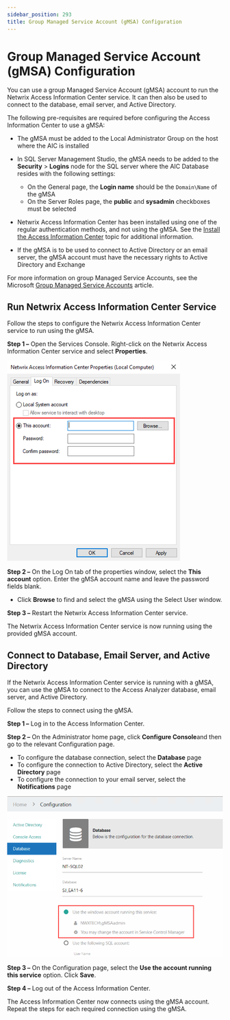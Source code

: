 ```yaml
---
sidebar_position: 293
title: Group Managed Service Account (gMSA) Configuration
---
```


# Group Managed Service Account (gMSA) Configuration

You can use a group Managed Service Account (gMSA) account to run the Netwrix Access Information Center service. It can then also be used to connect to the database, email server, and Active Directory.

The following pre-requisites are required before configuring the Access Information Center to use a gMSA:

* The gMSA must be added to the Local Administrator Group on the host where the AIC is installed
* In SQL Server Management Studio, the gMSA needs to be added to the **Security** > **Logins** node for the SQL server where the AIC Database resides with the following settings:

  * On the General page, the **Login name** should be the `Domain\Name` of the gMSA
  * On the Server Roles page, the **public** and **sysadmin** checkboxes must be selected
* Netwrix Access Information Center has been installed using one of the regular authentication methods, and not using the gMSA. See the [Install the Access Information Center](../../Installation/Install "Install the Access Information Center") topic for additional information.
* If the gMSA is to be used to connect to Active Directory or an email server, the gMSA account must have the necessary rights to Active Directory and Exchange

For more information on group Managed Service Accounts, see the Microsoft [Group Managed Service Accounts](https://learn.microsoft.com/en-us/windows-server/security/group-managed-service-accounts/group-managed-service-accounts-overview "Group Managed Service Accounts article") article.

## Run Netwrix Access Information Center Service

Follow the steps to configure the Netwrix Access Information Center service to run using the gMSA.

**Step 1 –** Open the Services Console. Right-click on the Netwrix Access Information Center service and select **Properties**.

![Netwrix Access Information Center service properties window](../../../../../../../static/Content/Resources/Images/Access/InformationCenter/Admin/AdditionalConfig/GMSAServiceProperties.png "Netwrix Access Information Center service properties window")

**Step 2 –**  On the Log On tab of the properties window, select the **This account** option. Enter the gMSA account name and leave the password fields blank.

* Click **Browse** to find and select the gMSA using the Select User window.

**Step 3 –** Restart the Netwrix Access Information Center service.

The Netwrix Access Information Center service is now running using the provided gMSA account.

## Connect to Database, Email Server, and Active Directory

If the Netwrix Access Information Center service is running with a gMSA, you can use the gMSA to connect to the Access Analyzer database, email server, and Active Directory.

Follow the steps to connect using the gMSA.

**Step 1 –** Log in to the Access Information Center.

**Step 2 –** On the Administrator home page, click **Configure Console**and then go to the relevant Configuration page.

* To configure the database connection, select the **Database** page
* To configure the connection to Active Directory, select the **Active Directory** page
* To configure the connection to your email server, select the **Notifications** page

![Use the windows account running this service option on Database Configuration page](../../../../../../../static/Content/Resources/Images/Access/InformationCenter/Admin/AdditionalConfig/GMSADatabaseConfiguration.png "Use the windows account running this service option on Database Configuration page")

**Step 3 –** On the Configuration page, select the **Use the account running this service** option. Click **Save**.

**Step 4 –** Log out of the Access Information Center.

The Access Information Center now connects using the gMSA account. Repeat the steps for each required connection using the gMSA.